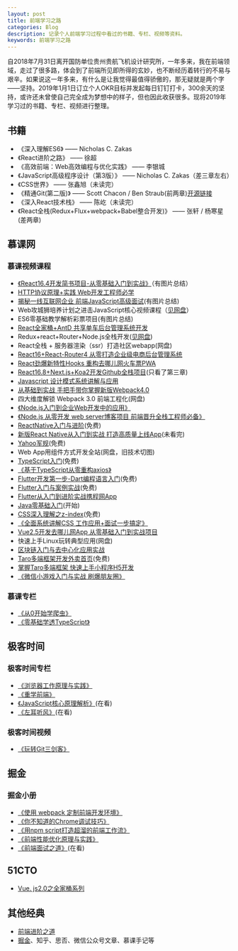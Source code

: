 ```yaml
---
layout: post
title: 前端学习之路
categories: Blog
description: 记录个人前端学习过程中看过的书籍、专栏、视频等资料。
keywords: 前端学习之路
---
```


自2018年7月31日离开国防单位贵州贵航飞机设计研究所，一年多来，我在前端领域，走过了很多路，体会到了前端所见即所得的玄妙，也不断经历着转行的不易与艰辛。如果说这一年多来，有什么是让我觉得最值得骄傲的，那无疑就是两个字——坚持。2019年1月1日订立个人OKR目标并发起每日钉钉打卡，300余天的坚持，或许还未曾使自己完全成为梦想中的样子，但也因此收获很多。现将2019年学习过的书籍、专栏、视频进行整理。

## 书籍
   - 《深入理解ES6》 —— Nicholas C. Zakas
   - 《React进阶之路》 —— 徐超
   - 《高效前端：Web高效编程与优化实践》 —— 李银城
   - 《JavaScript高级程序设计（第3版）》 —— Nicholas C. Zakas（差三章左右）
   - 《CSS世界》 —— 张鑫旭（未读完）
   - 《精通Git(第二版)》 —— Scott Chacon / Ben Straub(前两章)[开源链接](https://git-scm.com/book/zh/v2)
   - 《深入React技术栈》 —— 陈屹（未读完）
   - 《React全栈(Redux+Flux+webpack+Babel整合开发)》 —— 张轩 / 杨寒星(差两章)


## 慕课网
### 慕课视频课程
   - [《React16.4开发简书项目-从零基础入门到实战》](https://coding.imooc.com/class/229.html)（有图片总结）
   - [HTTP协议原理+实践  Web开发工程师必学](https://coding.imooc.com/class/225.html)
   - [揭秘一线互联网企业 前端JavaScript高级面试](https://coding.imooc.com/class/190.html)(有图片总结)
   - Web攻城狮培养计划之进击JavaScript核心视频课程（[见网盘](https://pan.baidu.com/disk/home#/all?vmode=list&path=%2F%E5%89%8D%E7%AB%AF%E5%BC%80%E5%8F%91%2F%E5%89%8D%E7%AB%AF%E7%B2%BE%E5%8D%8E%E8%A7%86%E9%A2%91%2FWeb%E6%94%BB%E5%9F%8E%E7%8B%AE%E5%9F%B9%E5%85%BB%E8%AE%A1%E5%88%92%E4%B9%8B%E8%BF%9B%E5%87%BBJavaScript%E6%A0%B8%E5%BF%83%E8%A7%86%E9%A2%91%E8%AF%BE%E7%A8%8B)）
   - ES6零基础教学解析彩票项目(有图片总结)
   - [React全家桶+AntD 共享单车后台管理系统开发](https://coding.imooc.com/class/236.html)
   - Redux+react+Router+Node.js全栈开发([见网盘](https://pan.baidu.com/disk/home#/all?vmode=list&path=%2F%E5%89%8D%E7%AB%AF%E5%BC%80%E5%8F%91%2F%E5%89%8D%E7%AB%AF%E7%B2%BE%E5%8D%8E%E8%A7%86%E9%A2%91%2F%E2%9C%AA%CF%89%E2%9C%AA%E6%9F%90%E8%AF%BE%E7%BD%91Redux%2BReact%20Router%2BNode.js%E5%85%A8%E6%A0%88%E5%BC%80%E5%8F%91))
   - React全栈 + 服务器渲染（ssr）打造社区webapp(网盘)
   - [React16+React-Router4 从零打造企业级电商后台管理系统](https://coding.imooc.com/class/179.html)
   - [React劲爆新特性Hooks 重构去哪儿网火车票PWA](https://coding.imooc.com/class/348.html)
   - [React16.8+Next.js+Koa2开发Github全栈项目](https://coding.imooc.com/class/334.html)(只看了第三章)
   - [Javascript 设计模式系统讲解与应用](https://coding.imooc.com/class/255.html)
   - [从基础到实战 手把手带你掌握新版Webpack4.0](https://coding.imooc.com/class/316.html)
   - 四大维度解锁 Webpack 3.0 前端工程化(网盘)
   - [《Node.js入门到企业Web开发中的应用》](https://coding.imooc.com/class/146.html)
   - [《Node.js 从零开发 web server博客项目 前端晋升全栈工程师必备》](https://coding.imooc.com/class/320.html)
   - [ReactNative入门与进阶](https://www.imooc.com/learn/808)(免费)
   - [新版React Native从入门到实战 打造高质量上线App](https://coding.imooc.com/class/304.html)(未看完)
   - [Yahoo军规](https://www.imooc.com/learn/50)(免费)
   - Web App用组件方式开发全站(网盘，旧技术切图)
   - [TypeScript入门](https://www.imooc.com/learn/763)(免费)
   - [《基于TypeScript从零重构axios》](https://coding.imooc.com/class/330.html)
   - [Flutter开发第一步-Dart编程语言入门](https://www.imooc.com/learn/1035)(免费)
   - [Flutter入门与案例实战](https://www.imooc.com/learn/1090)(免费)
   - [Flutter从入门到进阶实战携程网App](https://coding.imooc.com/class/321.html)
   - [Java零基础入门](https://class.imooc.com/sc/?plan_id=64)(开始)
   - [CSS深入理解之z-index](https://www.imooc.com/learn/643)(免费)
   - [《全面系统讲解CSS 工作应用+面试一步搞定》](https://coding.imooc.com/class/164.html)
   - [Vue2.5开发去哪儿网App 从零基础入门到实战项目](https://coding.imooc.com/class/203.html)
   - 快速上手Linux玩转典型应用(网盘)
   - [区块链入门与去中心化应用实战](https://coding.imooc.com/class/214.html)
   - [Taro多端框架开发外卖首页](https://www.imooc.com/learn/1084)(免费)
   - [掌握Taro多端框架 快速上手小程序H5开发](https://coding.imooc.com/class/306.html)
   - [《微信小游戏入门与实战 刷爆朋友圈》](https://coding.imooc.com/class/183.html)


### 慕课专栏
   - [《从0开始学爬虫》](https://www.imooc.com/read/34)
   - [《零基础学透TypeScript》](https://www.imooc.com/read/35)

## 极客时间
### 极客时间专栏
   - [《浏览器工作原理与实践》](https://time.geekbang.org/column/intro/216?utm_term=zeusEALI1&utm_source=app&utm_medium=articourse)
   - [《重学前端》](https://time.geekbang.org/column/intro/154?utm_term=zeusEALI1&utm_source=app&utm_medium=articourse)
   - [《JavaScript核心原理解析》](https://time.geekbang.org/column/intro/252?utm_term=zeusEALI1&utm_source=app&utm_medium=articourse)(在看)
   - [《左耳听风》](https://time.geekbang.org/column/intro/48?utm_term=zeusEALI1&utm_source=app&utm_medium=articourse)(在看)

### 极客时间视频
   - [《玩转Git三剑客》](https://time.geekbang.org/course/intro/145)

## 掘金
### 掘金小册
   - [《使用 webpack 定制前端开发环境》](https://juejin.im/book/5a6abad5518825733c144469)
   - [《你不知道的Chrome调试技巧》](https://juejin.im/book/5c526902e51d4543805ef35e)
   - [《用npm script打造超溜的前端工作流》](https://juejin.im/book/5a1212bc51882531ea64df07)
   - [《前端性能优化原理与实践》](https://juejin.im/book/5b936540f265da0a9624b04b)
   - [《前端面试之道》](https://juejin.im/book/5bdc715fe51d454e755f75ef)(在看)

## 51CTO
   - [Vue. js2.0之全家桶系列](https://edu.51cto.com/course/10543.html)

## 其他经典
   - [前端进阶之道](https://yuchengkai.cn/)
   - [掘金](https://juejin.im/user/5b0158d66fb9a07ab458e82b/collections)、知乎、思否、微信公众号文章、慕课手记等
